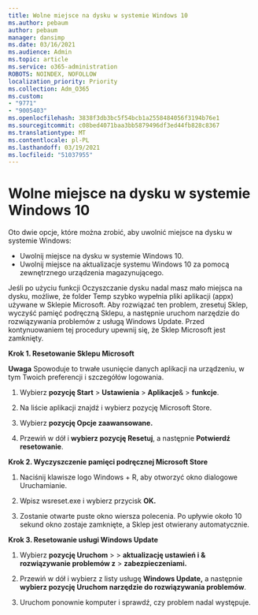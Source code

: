 ```yaml
---
title: Wolne miejsce na dysku w systemie Windows 10
ms.author: pebaum
author: pebaum
manager: dansimp
ms.date: 03/16/2021
ms.audience: Admin
ms.topic: article
ms.service: o365-administration
ROBOTS: NOINDEX, NOFOLLOW
localization_priority: Priority
ms.collection: Adm_O365
ms.custom:
- "9771"
- "9005403"
ms.openlocfilehash: 3838f3db3bc5f54bcb1a2558484056f3194b76e1
ms.sourcegitcommit: c08bed4071baa3bb5879496df3ed44fb828c8367
ms.translationtype: MT
ms.contentlocale: pl-PL
ms.lasthandoff: 03/19/2021
ms.locfileid: "51037955"
---
```

# <a name="free-up-drive-space-in-windows-10"></a>Wolne miejsce na dysku w systemie Windows 10

Oto dwie opcje, które można zrobić, aby uwolnić miejsce na dysku w systemie Windows:

- Uwolnij miejsce na dysku w systemie Windows 10.
- Uwolnij miejsce na aktualizacje systemu Windows 10 za pomocą zewnętrznego urządzenia magazynującego.

Jeśli po użyciu funkcji Oczyszczanie dysku nadal masz mało miejsca na dysku, możliwe, że folder Temp szybko wypełnia pliki aplikacji (appx) używane w Sklepie Microsoft. Aby rozwiązać ten problem, zresetuj Sklep, wyczyść pamięć podręczną Sklepu, a następnie uruchom narzędzie do rozwiązywania problemów z usługą Windows Update. Przed kontynuowaniem tej procedury upewnij się, że Sklep Microsoft jest zamknięty.

**Krok 1. Resetowanie Sklepu Microsoft**

**Uwaga** Spowoduje to trwałe usunięcie danych aplikacji na urządzeniu, w tym Twoich preferencji i szczegółów logowania.

1. Wybierz **pozycję Start**  >  **Ustawienia**  >  **Aplikacje**&  >  **funkcje**.

1. Na liście aplikacji znajdź i wybierz pozycję Microsoft Store.

1. Wybierz **pozycję Opcje zaawansowane.**

1. Przewiń w dół i **wybierz pozycję Resetuj**, a następnie **Potwierdź resetowanie**.

**Krok 2. Wyczyszczenie pamięci podręcznej Microsoft Store**

1. Naciśnij klawisze logo Windows + R, aby otworzyć okno dialogowe Uruchamianie.

1. Wpisz wsreset.exe i wybierz przycisk **OK.**

1. Zostanie otwarte puste okno wiersza polecenia. Po upływie około 10 sekund okno zostaje zamknięte, a Sklep jest otwierany automatycznie.

**Krok 3. Resetowanie usługi Windows Update**

1. Wybierz **pozycję Uruchom**  >    >  **aktualizację ustawień i & rozwiązywanie problemów z**  >  **zabezpieczeniami.**

1. Przewiń w dół i wybierz z listy usługę **Windows Update,** a następnie **wybierz pozycję Uruchom narzędzie do rozwiązywania problemów**.

1. Uruchom ponownie komputer i sprawdź, czy problem nadal występuje.

